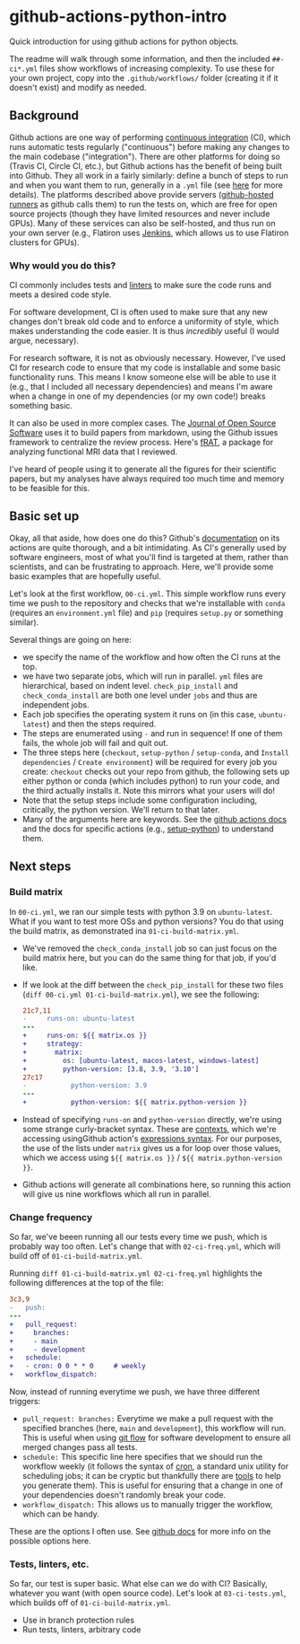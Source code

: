 # github-actions-python-intro

Quick introduction for using github actions for python objects.

The readme will walk through some information, and then the included `##-ci*.yml`
files show workflows of increasing complexity. To use these for your own
project, copy into the `.github/workflows/` folder (creating it if it doesn't
exist) and modify as needed.

## Background

Github actions are one way of performing [continuous
integration](https://en.wikipedia.org/wiki/Continuous_integration) (CI), which
runs automatic tests regularly ("continuous") before making any changes to the
main codebase ("integration"). There are other platforms for doing so (Travis
CI, Circle CI, etc.), but Github actions has the benefit of being built into
Github. They all work in a fairly similarly: define a bunch of steps to run and
when you want them to run, generally in a `.yml` file (see
[here](https://en.wikipedia.org/wiki/YAML) for more details). The platforms
described above provide servers ([github-hosted
runners](https://docs.github.com/en/actions/using-github-hosted-runners/about-github-hosted-runners#supported-runners-and-hardware-resources)
as github calls them) to run the tests on, which are free for open source
projects (though they have limited resources and never include GPUs). Many of
these services can also be self-hosted, and thus run on your own server (e.g.,
Flatiron uses [Jenkins](https://www.jenkins.io/), which allows us to use
Flatiron clusters for GPUs).

### Why would you do this?

CI commonly includes tests and
[linters](https://en.wikipedia.org/wiki/Lint_(software)) to make sure the code
runs and meets a desired code style.

For software development, CI is often used to make sure that any new changes
don't break old code and to enforce a uniformity of style, which makes
understanding the code easier. It is thus *incredibly* useful (I would argue,
necessary).

For research software, it is not as obviously necessary. However, I've used CI
for research code to ensure that my code is installable and some basic
functionality runs. This means I know someone else will be able to use it (e.g.,
that I included all necessary dependencies) and means I'm aware when a change in
one of my dependencies (or my own code!) breaks something basic.

It can also be used in more complex cases. The [Journal of Open Source
Software](https://joss.theoj.org/) uses it to build papers from markdown, using
the Github issues framework to centralize the review process. Here's
[fRAT](https://github.com/openjournals/joss-reviews/issues/5200), a package for
analyzing functional MRI data that I reviewed.

I've heard of people using it to generate all the figures for their scientific
papers, but my analyses have always required too much time and memory to be
feasible for this.

## Basic set up

Okay, all that aside, how does one do this? Github's
[documentation](https://docs.github.com/en/actions) on its actions are quite
thorough, and a bit intimidating. As CI's generally used by software engineers,
most of what you'll find is targeted at them, rather than scientists, and can be
frustrating to approach. Here, we'll provide some basic examples that are
hopefully useful.

Let's look at the first workflow, `00-ci.yml`. This simple workflow runs every
time we push to the repository and checks that we're installable with `conda`
(requires an `environment.yml` file) and `pip` (requires `setup.py` or something
similar).

Several things are going on here:
- we specify the name of the workflow and how often the CI runs at the top.
- we have two separate jobs, which will run in parallel. `yml` files are
  hierarchical, based on indent level. `check_pip_install` and
  `check_conda_install` are both one level under `jobs` and thus are independent
  jobs.
- Each job specifies the operating system it runs on (in this case,
  `ubuntu-latest`) and then the steps required.
- The steps are enumerated using `-` and run in sequence! If one of them fails,
  the whole job will fail and quit out.
- The three steps here (`checkout`, `setup-python` / `setup-conda`, and `Install
  dependencies` / `Create environment`) will be required for every job you
  create: `checkout` checks out your repo from github, the following sets up
  either python or conda (which includes python) to run your code, and the third
  actually installs it. Note this mirrors what your users will do!
- Note that the setup steps include some configuration including, critically,
  the python version. We'll return to that later.
- Many of the arguments here are keywords. See the [github actions
  docs](https://docs.github.com/en/actions/learn-github-actions/understanding-github-actions)
  and the docs for specific actions (e.g.,
  [setup-python](https://github.com/actions/setup-python)) to understand them.

## Next steps

### Build matrix

In `00-ci.yml`, we ran our simple tests with python 3.9 on `ubuntu-latest`. What
if you want to test more OSs and python versions? You do that using the build
matrix, as demonstrated ina `01-ci-build-matrix.yml`.

- We've removed the `check_conda_install` job so can just focus on the build
  matrix here, but you can do the same thing for that job, if you'd like.
- If we look at the diff between the `check_pip_install` for these two files
  (`diff 00-ci.yml 01-ci-build-matrix.yml`), we see the following:

  ```diff
  21c7,11
  -     runs-on: ubuntu-latest
  ---
  +     runs-on: ${{ matrix.os }}
  +     strategy:
  +       matrix:
  +         os: [ubuntu-latest, macos-latest, windows-latest]
  +         python-version: [3.8, 3.9, '3.10']
  27c17
  -           python-version: 3.9
  ---
  +           python-version: ${{ matrix.python-version }}
  ```
  
- Instead of specifying `runs-on` and `python-version` directly, we're using
  some strange curly-bracket syntax. These are
  [contexts](https://docs.github.com/en/actions/learn-github-actions/contexts),
  which we're accessing usingGithub action's [expressions
  syntax](https://docs.github.com/en/actions/learn-github-actions/expressions).
  For our purposes, the use of the lists under `matrix` gives us a for loop over
  those values, which we access using `${{ matrix.os }}` / `${{
  matrix.python-version }}`.
- Github actions will generate all combinations here, so running this action
  will give us nine workflows which all run in parallel.

### Change frequency

So far, we've beeen running all our tests every time we push, which is probably
way too often. Let's change that with `02-ci-freq.yml`, which will build off of
`01-ci-build-matrix.yml`.

Running `diff 01-ci-build-matrix.yml 02-ci-freq.yml` highlights the following
differences at the top of the file:

```diff
3c3,9
-   push:
---
+   pull_request:
+     branches:
+     - main
+     - development
+   schedule:
+   - cron: 0 0 * * 0     # weekly
+   workflow_dispatch:
```

Now, instead of running everytime we push, we have three different triggers:
- `pull_request: branches:` Everytime we make a pull request with the specified
  branches (here, `main` and `development`), this workflow will run. This is
  useful when using [git flow](https://www.gitkraken.com/learn/git/git-flow) for
  software development to ensure all merged changes pass all tests.
- `schedule:` This specific line here specifies that we should run the workflow
  weekly (it follows the syntax of [cron](https://en.wikipedia.org/wiki/Cron), a
  standard unix utility for scheduling jobs; it can be cryptic but thankfully
  there are [tools](https://crontab.guru/) to help you generate them). This is
  useful for ensuring that a change in one of your dependencies doesn't randomly
  break your code.
- `workflow_dispatch:` This allows us to manually trigger the workflow, which
  can be handy.

These are the options I often use. See [github
docs](https://docs.github.com/en/actions/using-workflows/workflow-syntax-for-github-actions#onpushpull_requestpull_request_targetpathspaths-ignore)
for more info on the possible options here.

### Tests, linters, etc.

So far, our test is super basic. What else can we do with CI? Basically,
whatever you want (with open source code). Let's look at `03-ci-tests.yml`,
which builds off of `01-ci-build-matrix.yml`.

- Use in branch protection rules
- Run tests, linters, arbitrary code
